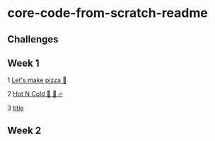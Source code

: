 # core-code-from-scratch-readme

## Challenges

## Week 1

1 [Let's make pizza 🍕](https://github.com/sammeza10/core-code-from-scratch-readme/blob/main/challenges/Let's%20make%20pizza%20%F0%9F%8D%95)

2 [Hot N Cold 🤒 🧊 🔥](https://github.com/sammeza10/core-code-from-scratch-readme/blob/main/challenges/Hot%20N%20Cold%20%F0%9F%A4%92%20%F0%9F%A7%8A%20%F0%9F%94%A5)

3 [title](https://www.example.com)

## Week 2
